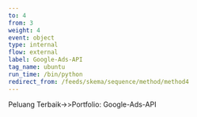 ```yaml
---
to: 4
from: 3
weight: 4
event: object
type: internal
flow: external
label: Google-Ads-API
tag_name: ubuntu
run_time: /bin/python
redirect_from: /feeds/skema/sequence/method/method4
---
```

Peluang Terbaik->>Portfolio: Google-Ads-API
